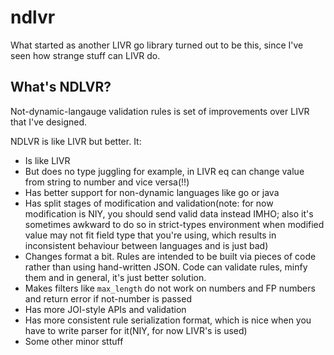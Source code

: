 # ndlvr

What started as another LIVR go library turned out to be this, since I've seen how strange stuff can LIVR do.

## What's NDLVR?

Not-dynamic-langauge validation rules is set of improvements over LIVR that I've designed.

NDLVR is like LIVR but better. It:
* Is like LIVR
* But does no type juggling for example, in LIVR eq can change value from string to number and vice versa(!!)
* Has better support for non-dynamic languages like go or java
* Has split stages of modification and validation(note: for now modification is NIY, you should send valid data instead IMHO; also it's sometimes awkward to do so in strict-types environment when modified value may not fit field type that you're using, which results in inconsistent behaviour between languages and is just bad)
* Changes format a bit. Rules are intended to be built via pieces of code rather than using hand-written JSON.
  Code can validate rules, minfy them and in general, it's just better solution.
* Makes filters like `max_length` do not work on numbers and FP numbers and return error if not-number is passed
* Has more JOI-style APIs and validation
* Has more consistent rule serialization format, which is nice when you have to write parser for it(NIY, for now LIVR's is used)
* Some other minor sttuff